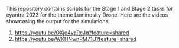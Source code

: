 This repository contains scripts for the Stage 1 and Stage 2 tasks for eyantra 2023
for the theme Luminosity Drone. 
Here are the videos showcasing the output for the simulations.
1. https://youtu.be/OXjo4yaRcJg?feature=shared
2. https://youtu.be/WKHNwnPM71U?feature=shared
